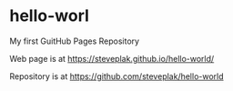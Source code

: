 # hello-worl
My first GuitHub Pages Repository

Web page is at https://steveplak.github.io/hello-world/

Repository is at https://github.com/steveplak/hello-world
